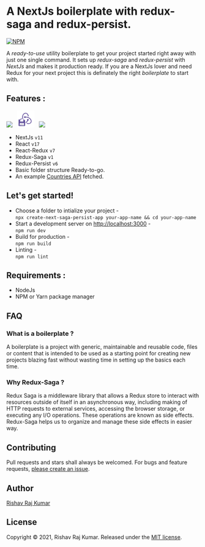 # A NextJs boilerplate with redux-saga and redux-persist.
[![NPM](https://nodei.co/npm/next-saga-persist-boilerplate.png)](https://nodei.co/npm/next-saga-persist-boilerplate/)

A *ready-to-use* utility boilerplate to get your project started right away with just one single command. It sets up *redux-saga* and *redux-persist* with *NextJs* and makes it production ready. If you are a NextJs lover and need Redux for your next project this is definately the right *boilerplate* to start with.

## Features :
<img src="https://cdn.worldvectorlogo.com/logos/next-js.svg" height="40px"/> &nbsp;
<img src="https://raw.githubusercontent.com/LukeBrandonFarrell/open-source-images/master/redux-persist-machine/redux-persist-machine-logo.png" height="45px"/> &nbsp;
<img src="https://redux-saga.js.org/img/Redux-Saga-Logo-Landscape.png" height="35px"/>


* NextJs ```v11```
* React ```v17```
* React-Redux ```v7```
* Redux-Saga ```v1```
* Redux-Persist ```v6```
* Basic folder structure Ready-to-go.
* An example [Countries API](https://restcountries.eu/rest/v2/) fetched.

## Let's get started!
* Choose a folder to intialize your project - <br/>
    ```npx create-next-saga-persist-app your-app-name && cd your-app-name```
* Start a development server on [http://localhost:3000](http://localhost:3000) - <br/>
    ```npm run dev```
* Build for production - <br/>
    ```npm run build```
* Linting - <br/>
    ```npm run lint```

## Requirements :
* NodeJs
* NPM or Yarn package manager

## FAQ
### What is a boilerplate ?
A boilerplate is a project with generic, maintainable and reusable code, files or content that is intended to be used as a starting point for creating new projects blazing fast without wasting time in setting up the basics each time.
### Why Redux-Saga ?
Redux Saga is a middleware library that allows a Redux store to interact with resources outside of itself in an asynchronous way, including making of HTTP requests to external services, accessing the browser storage, or executing any I/O operations. These operations are known as side effects. Redux-Saga helps us to organize and manage these side effects in easier way.

## Contributing
Pull requests and stars shall always be welcomed. For bugs and feature requests, [please create an issue](https://github.com/rishav4101/create-next-saga-persist-app/issues).

## Author
[Rishav Raj Kumar](https://github.com/rishav4101)

## License
Copyright © 2021, Rishav Raj Kumar. Released under the [MIT license](https://github.com/rishav4101/create-next-saga-persist-app/blob/main/LICENSE).